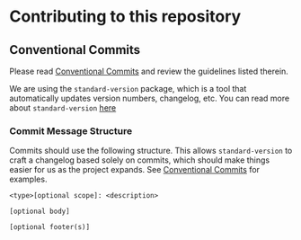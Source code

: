 # Contributing to this repository

## Conventional Commits

Please read [Conventional Commits](https://www.conventionalcommits.org/en/v1.0.0/#summary) and review the guidelines listed therein.

We are using the `standard-version` package, which is a tool that automatically updates version numbers, changelog, etc. You can read more
about `standard-version` [here](https://github.com/conventional-changelog/standard-version)

### Commit Message Structure
Commits should use the following structure. This allows `standard-version` to craft a changelog based solely on commits, which should make things easier for us as the project 
expands. See [Conventional Commits](https://www.conventionalcommits.org/en/v1.0.0/#examples) for examples.

```
<type>[optional scope]: <description>

[optional body]

[optional footer(s)]
```
